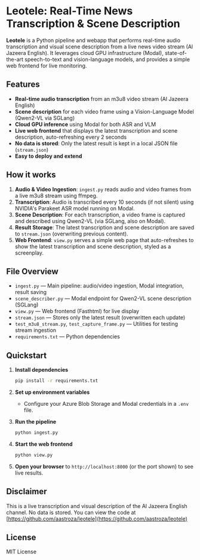 # Leotele: Real-Time News Transcription & Scene Description

**Leotele** is a Python pipeline and webapp that performs real-time audio transcription and visual scene description from a live news video stream (Al Jazeera English). It leverages cloud GPU infrastructure (Modal), state-of-the-art speech-to-text and vision-language models, and provides a simple web frontend for live monitoring.

## Features

- **Real-time audio transcription** from an m3u8 video stream (Al Jazeera English)
- **Scene description** for each video frame using a Vision-Language Model (Qwen2-VL via SGLang)
- **Cloud GPU inference** using Modal for both ASR and VLM
- **Live web frontend** that displays the latest transcription and scene description, auto-refreshing every 2 seconds
- **No data is stored**: Only the latest result is kept in a local JSON file (`stream.json`)
- **Easy to deploy and extend**

## How it works

1. **Audio & Video Ingestion**: `ingest.py` reads audio and video frames from a live m3u8 stream using ffmpeg.
2. **Transcription**: Audio is transcribed every 10 seconds (if not silent) using NVIDIA's Parakeet ASR model running on Modal.
3. **Scene Description**: For each transcription, a video frame is captured and described using Qwen2-VL (via SGLang, also on Modal).
4. **Result Storage**: The latest transcription and scene description are saved to `stream.json` (overwriting previous content).
5. **Web Frontend**: `view.py` serves a simple web page that auto-refreshes to show the latest transcription and scene description, styled as a screenplay.

## File Overview

- `ingest.py` — Main pipeline: audio/video ingestion, Modal integration, result saving
- `scene_describer.py` — Modal endpoint for Qwen2-VL scene description (SGLang)
- `view.py` — Web frontend (Fasthtml) for live display
- `stream.json` — Stores only the latest result (overwritten each update)
- `test_m3u8_stream.py`, `test_capture_frame.py` — Utilities for testing stream ingestion
- `requirements.txt` — Python dependencies

## Quickstart

1. **Install dependencies**

   ```bash
   pip install -r requirements.txt
   ```

2. **Set up environment variables**
   - Configure your Azure Blob Storage and Modal credentials in a `.env` file.

3. **Run the pipeline**

   ```bash
   python ingest.py
   ```

4. **Start the web frontend**

   ```bash
   python view.py
   ```

5. **Open your browser** to `http://localhost:8000` (or the port shown) to see live results.

## Disclaimer

This is a live transcription and visual description of the Al Jazeera English channel. No data is stored. You can view the code at [https://github.com/aastroza/leotele](https://github.com/aastroza/leotele)

## License

MIT License